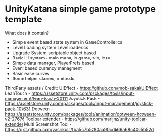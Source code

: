 # UnityKatana simple game prototype template

What does it contain?
  - Simple event based state system in GameController.cs
  - Level Loading system LevelLoader.cs
  - Upgrade System, scriptable object based
  - Basic UI system - main menu, in game, win, lose
  - Simple data manager, PlayerPrefs based
  - Event based currency managment
  - Basic ease curves
  - Some helper classes, methods

ThirdParty assets / Credit:
UIEffect - https://github.com/mob-sakai/UIEffect
LeanTouch - https://assetstore.unity.com/packages/tools/input-management/lean-touch-30111
Joystick Pack - https://assetstore.unity.com/packages/tools/input-management/joystick-pack-107631
Dotween - https://assetstore.unity.com/packages/tools/animation/dotween-hotween-v2-27676
Toolbar extender - https://github.com/marijnz/unity-toolbar-extender
Multi Screenshot Tool - https://gist.github.com/yasirkula/fba5c7b5280aa90cdb66a68c4005b52d
